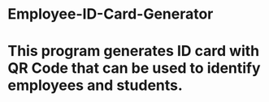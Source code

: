 # Employee-ID-Card-Generator

# This program generates ID card with QR Code that can be used to identify employees and students.
